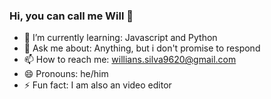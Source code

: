 ### Hi, you can call me Will 👋

- 🌱 I’m currently learning: Javascript and Python
- 💬 Ask me about: Anything, but i don't promise to respond
- 📫 How to reach me: willians.silva9620@gmail.com
- 😄 Pronouns: he/him
- ⚡ Fun fact: I am also an video editor
